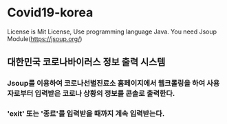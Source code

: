 # Covid19-korea
License is Mit License, Use programming language Java. You need Jsoup Module(https://jsoup.org/)

## 대한민국 코로나바이러스 정보 출력 시스템

### Jsoup를 이용하여 코로나선별진료소 홈페이지에서 웹크롤링을 하여 사용자로부터 입력받은 코로나 상황의 정보를 콘솔로 출력한다.
### 'exit' 또는 '종료'를 입력받을 때까지 계속 입력받는다.
